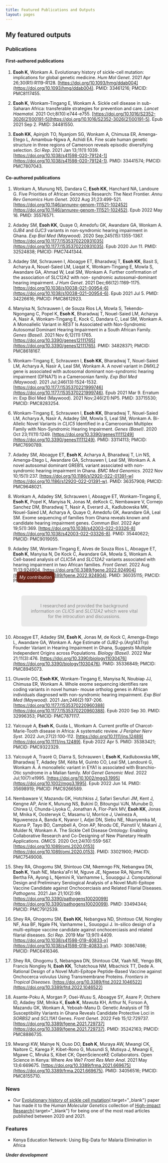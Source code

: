 ```yaml
---
title: Featured Publications and Outputs
layout: pages
---
```


## My featured outputs


### Publications

#### First-authored publications

1. **Esoh K**, Wonkam A. Evolutionary history of sickle-cell mutation: implications
for global genetic medicine. *Hum Mol Genet*. 2021 Apr 26;30(R1):R119-R128. 
[https://doi.org/10.1093/hmg/ddab004](https://doi.org/10.1093/hmg/ddab004). PMID: 33461216; PMCID: PMC8117455.

2. **Esoh K**, Wonkam-Tingang E, Wonkam A. Sickle cell disease in sub-Saharan
Africa: transferable strategies for prevention and care. *Lancet Haematol*. 2021
Oct;8(10):e744-e755. [https://doi.org/10.1016/S2352-3026(21)00191-5](https://doi.org/10.1016/S2352-3026(21)00191-5). 
Epub 2021 Sep 2. PMID: 34481550.

3. **Esoh KK**, Apinjoh TO, Nyanjom SG, Wonkam A, Chimusa ER, Amenga-Etego L,
Amambua-Ngwa A, Achidi EA. Fine scale human genetic structure in three regions
of Cameroon reveals episodic diversifying selection. *Sci Rep*. 2021 Jan
13;11(1):1039. [https://doi.org/10.1038/s41598-020-79124-1](https://doi.org/10.1038/s41598-020-79124-1). 
PMID: 33441574; PMCID: PMC7807043.

#### Co-authored publications

1. Wonkam A, Munung NS, Dandara C, **Esoh KK**, Hanchard NA, Landoure G. Five
Priorities of African Genomics Research: The Next Frontier. *Annu Rev Genomics
Hum Genet*. 2022 Aug 31;23:499-521. [https://doi.org/10.1146/annurev-genom-111521-102452](https://doi.org/10.1146/annurev-genom-111521-102452).
Epub 2022 May 16. PMID: 35576571.

2. Adadey SM, **Esoh KK**, Quaye O, Amedofu GK, Awandare GA, Wonkam A. <i>GJB4</i>
and <i>GJC3</i> variants in non-syndromic hearing impairment in Ghana. *Exp Biol
Med (Maywood)*. 2020 Sep;245(15):1355-1367. [https://doi.org/10.1177/1535370220931035](https://doi.org/10.1177/1535370220931035). 
Epub 2020 Jun 11. PMID: 32524838; PMCID: PMC7441344.

3. Adadey SM, Schrauwen I, Aboagye ET, Bharadwaj T, **Esoh KK**, Basit S, Acharya A,
Nouel-Saied LM, Liaqat K, Wonkam-Tingang E, Mowla S, Awandare GA, Ahmad W, Leal
SM, Wonkam A. Further confirmation of the association of SLC12A2 with non-
syndromic autosomal-dominant hearing impairment. *J Hum Genet*. 2021
Dec;66(12):1169-1175. [https://doi.org/10.1038/s10038-021-00954-6](https://doi.org/10.1038/s10038-021-00954-6). 
Epub 2021 Jul 5. PMID: 34226616; PMCID: PMC8612923.

4. Manyisa N, Schrauwen I, de Souza Rios LA, Mowla S, Tekendo-Ngongang C, Popel
K, **Esoh K**, Bharadwaj T, Nouel-Saied LM, Acharya A, Nasir A, Wonkam-Tingang E,
Kock C, Dandara C, Leal SM, Wonkam A. A Monoallelic Variant in <i>REST</i> Is
Associated with Non-Syndromic Autosomal Dominant Hearing Impairment in a South
African Family. *Genes (Basel)*. 2021 Nov 6;12(11):1765. [https://doi.org/10.3390/genes12111765](https://doi.org/10.3390/genes12111765). 
PMID: 34828371; PMCID: PMC8618167.

5. Wonkam-Tingang E, Schrauwen I, **Esoh KK**, Bharadwaj T, Nouel-Saied LM, Acharya
A, Nasir A, Leal SM, Wonkam A. A novel variant in <i>DMXL2</i> gene is
associated with autosomal dominant non-syndromic hearing impairment (DFNA71) in
a Cameroonian family. *Exp Biol Med (Maywood)*. 2021 Jul;246(13):1524-1532. 
[https://doi.org/10.1177/1535370221999746](https://doi.org/10.1177/1535370221999746). Epub 2021 Mar 9. Erratum in: Exp Biol Med (Maywood).
2021 Nov;246(21):NP5. PMID: 33715530; PMCID: PMC8283254.

6. Wonkam-Tingang E, Schrauwen I, **Esoh KK**, Bharadwaj T, Nouel-Saied LM, Acharya
A, Nasir A, Adadey SM, Mowla S, Leal SM, Wonkam A. Bi-Allelic Novel Variants in
<i>CLIC5</i> Identified in a Cameroonian Multiplex Family with Non-Syndromic
Hearing Impairment. *Genes (Basel)*. 2020 Oct 23;11(11):1249. [https://doi.org/10.3390/genes11111249](https://doi.org/10.3390/genes11111249). 
PMID: 33114113; PMCID: PMC7690789.

7. Adadey SM, Aboagye ET, **Esoh K**, Acharya A, Bharadwaj T, Lin NS, Amenga-Etego
L, Awandare GA, Schrauwen I, Leal SM, Wonkam A. A novel autosomal dominant
GREB1L variant associated with non-syndromic hearing impairment in Ghana. *BMC
Med Genomics*. 2022 Nov 10;15(1):237. [https://doi.org/10.1186/s12920-022-01391-w](https://doi.org/10.1186/s12920-022-01391-w). 
PMID: 36357908; PMCID: PMC9648021.

8. Wonkam A, Adadey SM, Schrauwen I, Aboagye ET, Wonkam-Tingang E, **Esoh K**,
Popel K, Manyisa N, Jonas M, deKock C, Nembaware V, Cornejo Sanchez DM,
Bharadwaj T, Nasir A, Everard JL, Kadlubowska MK, Nouel-Saied LM, Acharya A,
Quaye O, Amedofu GK, Awandare GA, Leal SM. Exome sequencing of families from
Ghana reveals known and candidate hearing impairment genes. *Commun Biol*. 2022
Apr 19;5(1):369. [https://doi.org/10.1038/s42003-022-03326-8](https://doi.org/10.1038/s42003-022-03326-8). 
PMID: 35440622; PMCID: PMC9019055.

9. Adadey SM, Wonkam-Tingang E, Alves de Souza Rios L, Aboagye ET, **Esoh K**,
Manyisa N, De Kock C, Awandare GA, Mowla S, Wonkam A. Cell-based analysis of
<i>CLIC5A</i> and <i>SLC12A2</i> variants associated with hearing impairment in
two African families. *Front Genet*. 2022 Aug 11;13:924904. [https://doi.org/10.3389/fgene.2022.924904](https://doi.org/10.3389/fgene.2022.924904). 
PMID: 36035115; PMCID: PMC9403182.

<span style="background-color: rgba(215, 215, 215, 0.5); color: gray; padding: 1.5rem; text-align: center; border-radius: 0.4rem; margin: 25px 50px 25px; float: right;">
  I researched and provided the background information on <i>CLIC5</i> and <i>SLC12A2</i>
  which were vital for the introcution and discussions.
</span>
<span style="background-color: rgba(100, 20, 5, 0.9); color: rgba(250, 250, 250, 1.0); border-radius: 0.5rem; padding: 0.55rem; margin-top: -200px; margin-bottom: 50px; margin-left: 35px; float: left; position: relative;">
  <em>My contribution</em>
</span>

10. Aboagye ET, Adadey SM, **Esoh K**, Jonas M, de Kock C, Amenga-Etego L, Awandare
GA, Wonkam A. Age Estimate of <i>GJB2</i>-p.(Arg143Trp) Founder Variant in
Hearing Impairment in Ghana, Suggests Multiple Independent Origins across
Populations. *Biology (Basel)*. 2022 Mar 21;11(3):476. [https://doi.org/10.3390/biology11030476](https://doi.org/10.3390/biology11030476). 
PMID: 35336849; PMCID: PMC8945073.

11. Oluwole OG, **Esoh KK**, Wonkam-Tingang E, Manyisa N, Noubiap JJ, Chimusa ER,
Wonkam A. Whole exome sequencing identifies rare coding variants in novel human-
mouse ortholog genes in African individuals diagnosed with non-syndromic hearing
impairment. *Exp Biol Med (Maywood)*. 2021 Jan;246(2):197-206. [https://doi.org/10.1177/1535370220960388](https://doi.org/10.1177/1535370220960388). 
Epub 2020 Sep 30. PMID: 32996353; PMCID: PMC7871117.

12. Yalcouyé A, **Esoh K**, Guida L, Wonkam A. Current profile of Charcot-Marie-Tooth
disease in Africa: A systematic review. *J Peripher Nerv Syst*. 2022
Jun;27(2):100-112. [https://doi.org/10.1111/jns.12489](https://doi.org/10.1111/jns.12489). Epub 2022 Apr 5. PMID: 35383421;
PMCID: PMC9322329.

13. Yalcouyé A, Traoré O, Diarra S, Schrauwen I, **Esoh K**, Kadlubowska MK,
Bharadwaj T, Adadey SM, Kéita M, Guinto CO, Leal SM, Landouré G, Wonkam A. A
monoallelic variant in EYA1 is associated with Branchio-Otic syndrome in a
Malian family. *Mol Genet Genomic Med*. 2022 Jul;10(7):e1995. [https://doi.org/10.1002/mgg3.1995](https://doi.org/10.1002/mgg3.1995). 
Epub 2022 Jun 14. PMID: 35698919; PMCID: PMC9266589.

14. Nembaware V, Mazandu GK, Hotchkiss J, Safari Serufuri JM, Kent J, Kengne AP,
Anie K, Munung NS, Bukini D, Bitoungui VJN, Munube D, Chirwa U, Chunda-Liyoka C,
Jonathan A, Flor-Park MV, **Esoh KK**, Jonas M, Mnika K, Oosterwyk C, Masamu U,
Morrice J, Uwineza A, Nguweneza A, Banda K, Nyanor I, Adjei DN, Siebu NE,
Nkanyemka M, Kuona P, Tayo BO, Campbell A, Oron AP, Nnodu OE, Painstil V, Makani
J, Mulder N, Wonkam A. The Sickle Cell Disease Ontology: Enabling Collaborative
Research and Co-Designing of New Planetary Health Applications. *OMICS*. 2020
Oct;24(10):559-567. [https://doi.org/10.1089/omi.2020.0153](https://doi.org/10.1089/omi.2020.0153). PMID: 33021900; PMCID:
PMC7549008.

15. Shey RA, Ghogomu SM, Shintouo CM, Nkemngo FN, Nebangwa DN, **Esoh K**, Yaah NE,
Manka'aFri M, Nguve JE, Ngwese RA, Njume FN, Bertha FA, Ayong L, Njemini R,
Vanhamme L, Souopgui J. Computational Design and Preliminary Serological
Analysis of a Novel Multi-Epitope Vaccine Candidate against Onchocerciasis and
Related Filarial Diseases. *Pathogens*. 2021 Jan 21;10(2):99. [https://doi.org/10.3390/pathogens10020099](https://doi.org/10.3390/pathogens10020099). 
PMID: 33494344; PMCID: PMC7912539.

16. Shey RA, Ghogomu SM, **Esoh KK**, Nebangwa ND, Shintouo CM, Nongley NF, Asa BF,
Ngale FN, Vanhamme L, Souopgui J. In-silico design of a multi-epitope vaccine
candidate against onchocerciasis and related filarial diseases. *Sci Rep*. 2019
Mar 13;9(1):4409. [https://doi.org/10.1038/s41598-019-40833-x](https://doi.org/10.1038/s41598-019-40833-x). 
PMID: 30867498; PMCID: PMC6416346.

17. Shey RA, Ghogomu S, Nebangwa DN, Shintouo CM, Yaah NE, Yengo BN, Francis 
Nongley N, **Esoh KK**, Tchatchoua NM, Mbachick TT, Dede A. Rational Design of a Novel 
Multi-Epitope Peptide-Based Vaccine against Onchocerca volvulus Using Transmembrane 
Proteins. *Frontiers in Tropical Diseases*. [https://doi.org/10.3389/fitd.2022.1046522](https://doi.org/10.3389/fitd.2022.1046522)

18. Asante-Poku A, Morgan P, Osei-Wusu S, Aboagye SY, Asare P, Otchere ID,
Adadey SM, Mnika K, **Esoh K**, Mawuta KH, Arthur N, Forson A, Mazandu GK, Wonkam A,
Yeboah-Manu D. Genetic Analysis of TB Susceptibility Variants in Ghana Reveals
Candidate Protective Loci in <i>SORBS2</i> and <i>SCL11A1</i> Genes. *Front
Genet*. 2022 Feb 15;12:729737. [https://doi.org/10.3389/fgene.2021.729737](https://doi.org/10.3389/fgene.2021.729737). 
PMID: 35242163; PMCID: PMC8886735.

19. Mwangi KW, Mainye N, Ouso DO, **Esoh K**, Muraya AW, Mwangi CK, Naitore C, Karega
P, Kibet-Rono G, Musundi S, Mutisya J, Mwangi E, Mgawe C, Miruka S, Kibet CK;
OpenScienceKE Collaborators. Open Science in Kenya: Where Are We? *Front Res Metr
Anal*. 2021 May 13;6:669675. [https://doi.org/10.3389/frma.2021.669675](https://doi.org/10.3389/frma.2021.669675). PMID: 34056516;
PMCID: PMC8155710.

### News

* Our [Evolutionary history of sickle cell mutation](https://academic.oup.com/hmg/article/30/R1/R119/6103809?searchresult=1){:target="_blank"} 
  paper has made it to the *Human Molecular Genetics* collection of [High-impact Research](https://academic.oup.com/hmg/pages/highly_cited){:target="_blank"} 
  for being one of   the most read articles published between 2020 and 2021.


### Features

* Kenya Education Network: Using Big-Data for Malaria Elimination in Africa

***Under development***
